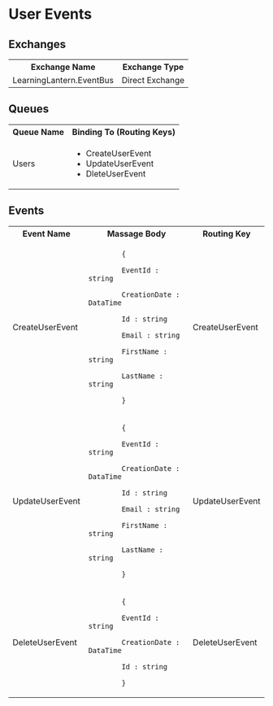 # User Events

## Exchanges

<table>
  <tr>
    <th>Exchange Name</th>
    <th>Exchange Type</th>
  </tr>
  <tr>
    <td>LearningLantern.EventBus</td>
    <td>Direct Exchange</td>
  </tr>
</table>

## Queues

<table>
  <tr>
    <th>Queue Name</th>
    <th>Binding To (Routing Keys)</th>
  </tr>
  <tr>
    <td>Users</td>
    <td>
      <ul>
        <li>CreateUserEvent</li>
        <li>UpdateUserEvent</li>
        <li>DleteUserEvent</li>
      </ul>
    </td>
  </tr>
</table>

## Events

<table>
  <tr>
    <th>Event Name</th>
    <th>Massage Body</th>
    <th>Routing Key</th>
  </tr>
  <tr>
    <td>CreateUserEvent</td>
    <td>
      <code>
        {<br/>
        EventId : string<br/>
        CreationDate : DataTime<br/>
        Id : string<br/>
        Email : string<br/>
        FirstName : string<br/>
        LastName : string<br/>
        }
      </code>
    </td>
    <td>CreateUserEvent</td>
  </tr>
  <tr>
    <td>UpdateUserEvent</td>
    <td>
      <code>
        {<br/>
        EventId : string<br/>
        CreationDate : DataTime<br/>
        Id : string<br/>
        Email : string<br/>
        FirstName : string<br/>
        LastName : string<br/>
        }
      </code>
    </td>
    <td>UpdateUserEvent</td>
  </tr>
  <tr>
    <td>DeleteUserEvent</td>
    <td>
      <code>
        {<br>
        EventId : string<br/>
        CreationDate : DataTime<br/>
        Id : string<br/>
        }
      </code>
    </td>
    <td>DeleteUserEvent</td>
  </tr>
</table>
